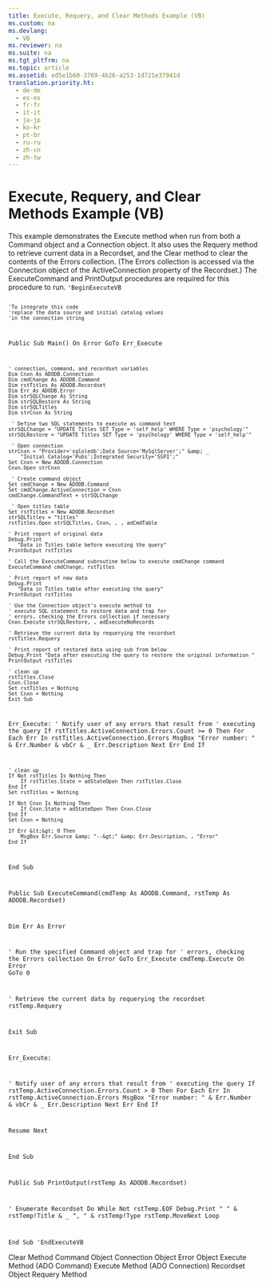 ```yaml
---
title: Execute, Requery, and Clear Methods Example (VB)
ms.custom: na
ms.devlang: 
  - VB
ms.reviewer: na
ms.suite: na
ms.tgt_pltfrm: na
ms.topic: article
ms.assetid: ed5e1b60-3769-4b26-a253-1d721e37941d
translation.priority.ht: 
  - de-de
  - es-es
  - fr-fr
  - it-it
  - ja-jp
  - ko-kr
  - pt-br
  - ru-ru
  - zh-cn
  - zh-tw
---
```

# Execute, Requery, and Clear Methods Example (VB)
<?xml version="1.0" encoding="utf-8"?>
<developerReferenceWithoutSyntaxDocument xmlns="http://ddue.schemas.microsoft.com/authoring/2003/5" xmlns:xlink="http://www.w3.org/1999/xlink" xmlns:xsi="http://www.w3.org/2001/XMLSchema-instance" xsi:schemaLocation="http://ddue.schemas.microsoft.com/authoring/2003/5 http://dduestorage.blob.core.windows.net/ddueschema/developer.xsd">
  <introduction>
    <para>This example demonstrates the <legacyBold>Execute</legacyBold> method when run from both a <legacyLink xlink:href="a02c22fb-542d-465e-a629-30fd59dcbebf">Command</legacyLink> object and a <legacyLink xlink:href="ef6b1824-5b12-43db-89d7-8f3d13896d4d">Connection</legacyLink> object. It also uses the <legacyLink xlink:href="d81ab76f-1aa8-4ccf-92ec-b65254dc3ea1">Requery</legacyLink> method to retrieve current data in a <legacyLink xlink:href="ede1415f-c3df-4cc5-a05b-2576b2b84b60">Recordset</legacyLink>, and the <legacyLink xlink:href="0a61ba7a-20b8-426a-91a0-9040e7c5a98a">Clear</legacyLink> method to clear the contents of the <legacyLink xlink:href="290819e1-7b39-4e1e-a93b-801257138b00">Errors</legacyLink> collection. (The <legacyBold>Errors</legacyBold> collection is accessed via the <legacyBold>Connection</legacyBold> object of the <legacyLink xlink:href="52d0a96c-14fb-4ad9-b004-4d821bc0a6db">ActiveConnection</legacyLink> property of the <legacyLink xlink:href="ede1415f-c3df-4cc5-a05b-2576b2b84b60">Recordset</legacyLink>.) The ExecuteCommand and PrintOutput procedures are required for this procedure to run.</para>
    <code>'BeginExecuteVB
    
    'To integrate this code
    'replace the data source and initial catalog values
    'in the connection string

Public Sub Main()
    On Error GoTo Err_Execute

    ' connection, command, and recordset variables
    Dim Cnxn As ADODB.Connection
    Dim cmdChange As ADODB.Command
    Dim rstTitles As ADODB.Recordset
    Dim Err As ADODB.Error
    Dim strSQLChange As String
    Dim strSQLRestore As String
    Dim strSQLTitles
    Dim strCnxn As String
    
     ' Define two SQL statements to execute as command text
    strSQLChange = "UPDATE Titles SET Type = 'self_help' WHERE Type = 'psychology'"
    strSQLRestore = "UPDATE Titles SET Type = 'psychology' WHERE Type = 'self_help'"
    
     ' Open connection
    strCnxn = "Provider='sqloledb';Data Source='MySqlServer';" &amp; _
        "Initial Catalog='Pubs';Integrated Security='SSPI';"
    Set Cnxn = New ADODB.Connection
    Cnxn.Open strCnxn
    
     ' Create command object
    Set cmdChange = New ADODB.Command
    Set cmdChange.ActiveConnection = Cnxn
    cmdChange.CommandText = strSQLChange
    
     ' Open titles table
    Set rstTitles = New ADODB.Recordset
    strSQLTitles = "titles"
    rstTitles.Open strSQLTitles, Cnxn, , , adCmdTable
    
    ' Print report of original data
    Debug.Print _
       "Data in Titles table before executing the query"
    PrintOutput rstTitles
    
    ' Call the ExecuteCommand subroutine below to execute cmdChange command
    ExecuteCommand cmdChange, rstTitles
    
    ' Print report of new data
    Debug.Print _
       "Data in Titles table after executing the query"
    PrintOutput rstTitles
    
    ' Use the Connection object's execute method to
    ' execute SQL statement to restore data and trap for
    ' errors, checking the Errors collection if necessary
    Cnxn.Execute strSQLRestore, , adExecuteNoRecords
    
    ' Retrieve the current data by requerying the recordset
    rstTitles.Requery
    
    ' Print report of restored data using sub from below
    Debug.Print "Data after executing the query to restore the original information "
    PrintOutput rstTitles

    ' clean up
    rstTitles.Close
    Cnxn.Close
    Set rstTitles = Nothing
    Set Cnxn = Nothing
    Exit Sub
   
Err_Execute:
    ' Notify user of any errors that result from
    ' executing the query
    If rstTitles.ActiveConnection.Errors.Count &gt;= 0 Then
       For Each Err In rstTitles.ActiveConnection.Errors
          MsgBox "Error number: " &amp; Err.Number &amp; vbCr &amp; _
             Err.Description
       Next Err
    End If
   
    ' clean up
    If Not rstTitles Is Nothing Then
        If rstTitles.State = adStateOpen Then rstTitles.Close
    End If
    Set rstTitles = Nothing
    
    If Not Cnxn Is Nothing Then
        If Cnxn.State = adStateOpen Then Cnxn.Close
    End If
    Set Cnxn = Nothing
    
    If Err &lt;&gt; 0 Then
        MsgBox Err.Source &amp; "--&gt;" &amp; Err.Description, , "Error"
    End If
End Sub

Public Sub ExecuteCommand(cmdTemp As ADODB.Command, rstTemp As ADODB.Recordset)

   Dim Err As Error
   
   ' Run the specified Command object and trap for
   ' errors, checking the Errors collection
   On Error GoTo Err_Execute
   cmdTemp.Execute
   On Error GoTo 0

   ' Retrieve the current data by requerying the recordset
   rstTemp.Requery
   
   Exit Sub

Err_Execute:

   ' Notify user of any errors that result from
   ' executing the query
   If rstTemp.ActiveConnection.Errors.Count &gt; 0 Then
      For Each Err In rstTemp.ActiveConnection.Errors
         MsgBox "Error number: " &amp; Err.Number &amp; vbCr &amp; _
            Err.Description
      Next Err
   End If
   
   Resume Next

End Sub

Public Sub PrintOutput(rstTemp As ADODB.Recordset)

   ' Enumerate Recordset
   Do While Not rstTemp.EOF
      Debug.Print "  " &amp; rstTemp!Title &amp; _
         ", " &amp; rstTemp!Type
      rstTemp.MoveNext
   Loop

End Sub
'EndExecuteVB</code>
  </introduction>
  <relatedTopics>
<link xlink:href="0a61ba7a-20b8-426a-91a0-9040e7c5a98a">Clear Method</link>
<link xlink:href="a02c22fb-542d-465e-a629-30fd59dcbebf">Command Object</link>
<link xlink:href="ef6b1824-5b12-43db-89d7-8f3d13896d4d">Connection Object</link>
<link xlink:href="a175d453-fa55-4f49-9ede-a26d83177919">Error Object</link>
<link xlink:href="f84a5ff3-0528-4ad7-9bea-9a15103378dd">Execute Method (ADO Command)</link>
<link xlink:href="03c69320-96b2-4d85-8d49-a13b13e31578">Execute Method (ADO Connection)</link>
<link xlink:href="ede1415f-c3df-4cc5-a05b-2576b2b84b60">Recordset Object</link>
<link xlink:href="d81ab76f-1aa8-4ccf-92ec-b65254dc3ea1">Requery Method</link>
</relatedTopics>
</developerReferenceWithoutSyntaxDocument>
